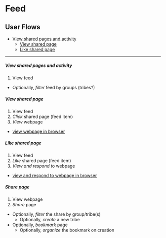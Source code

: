 # Feed
## User Flows

* [View shared pages and activity](#view-shared-pages-and-activity)
  * [View shared page](#View-shared-page)
  * [Like shared page ](#Like-shared-page)

---

##### View shared pages and activity
1. View feed
  - Optionally, *filter* feed by groups (tribes?)

##### View shared page
1. View feed
2. *Click* shared page (feed item)
3. *View* webpage
  - [view webpage in browser](browser.md#view-annotations)

##### Like shared page
1. View feed
2. *Like* shared page (feed item)
3. *View and respond* to webpage
  - [view and respond to webpage in browser](browser.md#respond-to-an-annotation)

##### Share page
1. View webpage
2. *Share* page
  - Optionally, *filter* the share by group/tribe(s)
    - Optionally, *create* a new tribe
  - Optionally, *bookmark* page
    - Optionally, *organize* the bookmark on creation
